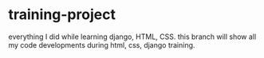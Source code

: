 # training-project
everything I did while learning django, HTML, CSS.
this branch will show all my code developments during html, css, django training.
